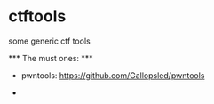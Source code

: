 # ctftools
some generic ctf tools

*** The must ones: ***

* pwntools:
  https://github.com/Gallopsled/pwntools

* 


